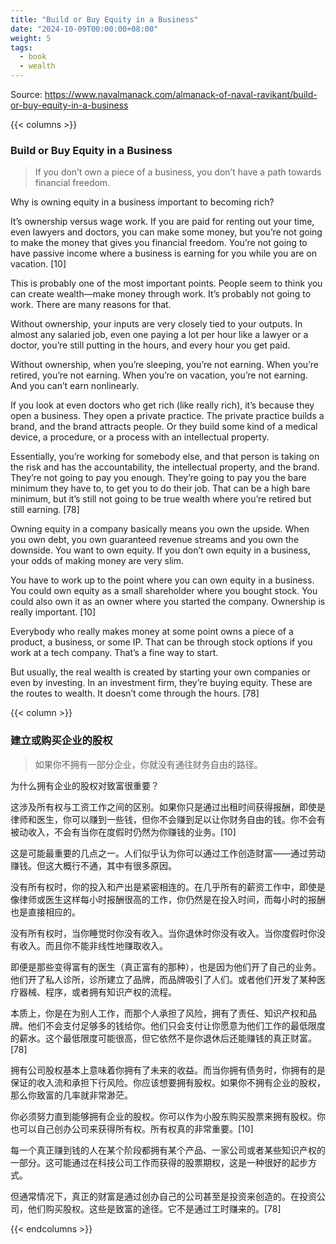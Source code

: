 ```yaml
---
title: "Build or Buy Equity in a Business"
date: "2024-10-09T00:00:00+08:00"
weight: 5
tags:
  - book
  - wealth
---
```


Source: <https://www.navalmanack.com/almanack-of-naval-ravikant/build-or-buy-equity-in-a-business>

{{< columns >}}

### Build or Buy Equity in a Business

> If you don’t own a piece of a business, you don’t have a path towards financial freedom.

Why is owning equity in a business important to becoming rich?

It’s ownership versus wage work. If you are paid for renting out your time, even lawyers and doctors, you can make some money, but you’re not going to make the money that gives you financial freedom. You’re not going to have passive income where a business is earning for you while you are on vacation. [10]

This is probably one of the most important points. People seem to think you can create wealth—make money through work. It’s probably not going to work. There are many reasons for that.

Without ownership, your inputs are very closely tied to your outputs. In almost any salaried job, even one paying a lot per hour like a lawyer or a doctor, you’re still putting in the hours, and every hour you get paid.

Without ownership, when you’re sleeping, you’re not earning. When you’re retired, you’re not earning. When you’re on vacation, you’re not earning. And you can’t earn nonlinearly.

If you look at even doctors who get rich (like really rich), it’s because they open a business. They open a private practice. The private practice builds a brand, and the brand attracts people. Or they build some kind of a medical device, a procedure, or a process with an intellectual property.

Essentially, you’re working for somebody else, and that person is taking on the risk and has the accountability, the intellectual property, and the brand. They’re not going to pay you enough. They’re going to pay you the bare minimum they have to, to get you to do their job. That can be a high bare minimum, but it’s still not going to be true wealth where you’re retired but still earning. [78]

Owning equity in a company basically means you own the upside. When you own debt, you own guaranteed revenue streams and you own the downside. You want to own equity. If you don’t own equity in a business, your odds of making money are very slim.

You have to work up to the point where you can own equity in a business. You could own equity as a small shareholder where you bought stock. You could also own it as an owner where you started the company. Ownership is really important. [10]

Everybody who really makes money at some point owns a piece of a product, a business, or some IP. That can be through stock options if you work at a tech company. That’s a fine way to start.

But usually, the real wealth is created by starting your own companies or even by investing. In an investment firm, they’re buying equity. These are the routes to wealth. It doesn’t come through the hours. [78]

{{< column >}}

### 建立或购买企业的股权

> 如果你不拥有一部分企业，你就没有通往财务自由的路径。

为什么拥有企业的股权对致富很重要？

这涉及所有权与工资工作之间的区别。如果你只是通过出租时间获得报酬，即使是律师和医生，你可以赚到一些钱，但你不会赚到足以让你财务自由的钱。你不会有被动收入，不会有当你在度假时仍然为你赚钱的业务。[10]

这是可能最重要的几点之一。人们似乎认为你可以通过工作创造财富——通过劳动赚钱。但这大概行不通，其中有很多原因。

没有所有权时，你的投入和产出是紧密相连的。在几乎所有的薪资工作中，即使是像律师或医生这样每小时报酬很高的工作，你仍然是在投入时间，而每小时的报酬也是直接相应的。

没有所有权时，当你睡觉时你没有收入。当你退休时你没有收入。当你度假时你没有收入。而且你不能非线性地赚取收入。

即便是那些变得富有的医生（真正富有的那种），也是因为他们开了自己的业务。他们开了私人诊所，诊所建立了品牌，而品牌吸引了人们。或者他们开发了某种医疗器械、程序，或者拥有知识产权的流程。

本质上，你是在为别人工作，而那个人承担了风险，拥有了责任、知识产权和品牌。他们不会支付足够多的钱给你。他们只会支付让你愿意为他们工作的最低限度的薪水。这个最低限度可能很高，但它依然不是你退休后还能赚钱的真正财富。[78]

拥有公司股权基本上意味着你拥有了未来的收益。而当你拥有债务时，你拥有的是保证的收入流和承担下行风险。你应该想要拥有股权。如果你不拥有企业的股权，那么你致富的几率就非常渺茫。

你必须努力直到能够拥有企业的股权。你可以作为小股东购买股票来拥有股权。你也可以自己创办公司来获得所有权。所有权真的非常重要。[10]

每一个真正赚到钱的人在某个阶段都拥有某个产品、一家公司或者某些知识产权的一部分。这可能通过在科技公司工作而获得的股票期权，这是一种很好的起步方式。

但通常情况下，真正的财富是通过创办自己的公司甚至是投资来创造的。在投资公司，他们购买股权。这些是致富的途径。它不是通过工时赚来的。[78]

{{< endcolumns >}}
